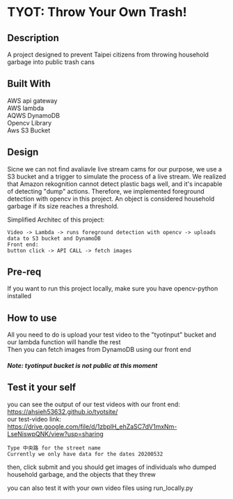 # TYOT: Throw Your Own Trash!

## Description
A project designed to prevent Taipei citizens from throwing household garbage into public trash cans

## Built With
AWS api gateway <br />
AWS lambda <br />
AQWS DynamoDB <br />
Opencv Library <br />
Aws S3 Bucket

## Design
Sicne we can not find avaliavle live stream cams  for our purpose, we use a S3 bucket and a trigger to simulate the process of a live stream.
We realized that Amazon rekognition cannot detect plastic bags well, and it's incapable of detecting "dump" actions. 
Therefore, we implemented foreground detection with opencv in this project. 
An object is considered household garbage if its size reaches a threshold.

Simplified Architec of this project:
```
Video -> Lambda -> runs foreground detection with opencv -> uploads data to S3 bucket and DynamoDB
Front end:
button click -> API CALL -> fetch images
```

## Pre-req
If you want to run this project locally, make sure you have opencv-python installed

## How to use
All you need to do is upload your test video to the "tyotinput" bucket and our lambda function will handle the rest <br />
Then you can fetch images from DynamoDB using our front end
##### Note: tyotinput bucket is not public at this moment

## Test it your self
you can see the output of our test videos with our front end: https://ahsieh53632.github.io/tyotsite/  <br />
our test-video link: https://drive.google.com/file/d/1zbplH_ehZaSC7dV1mxNm-LseNiswpQNK/view?usp=sharing
```
Type 中央路 for the street name
Currently we only have data for the dates 20200532 
``` 
then, click submit and you should get images of individuals who dumped household garbage, and the objects that they threw 

you can also test it with your own video files using run_locally.py
